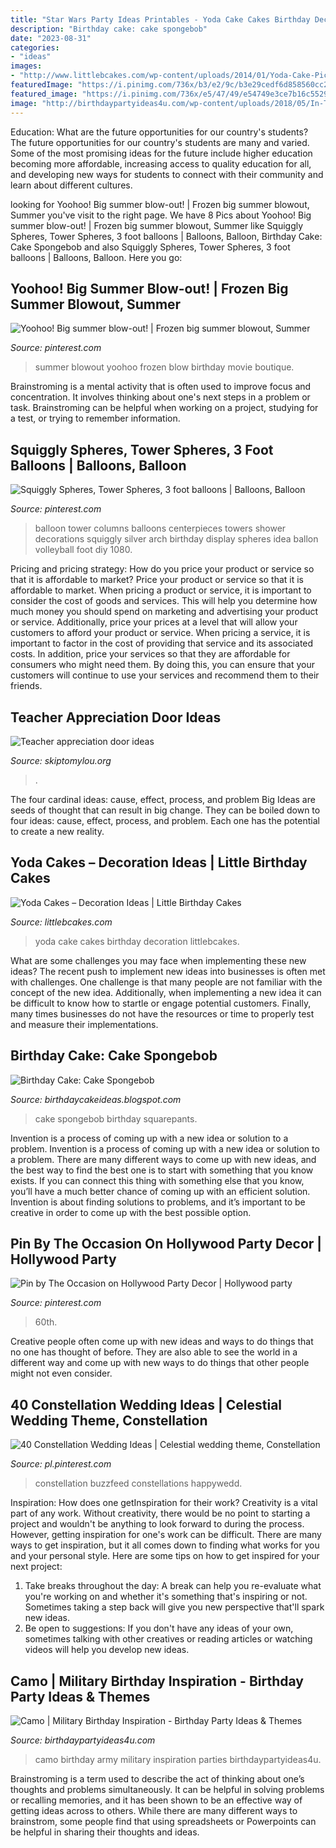 ```yaml
---
title: "Star Wars Party Ideas Printables - Yoda Cake Cakes Birthday Decoration Littlebcakes"
description: "Birthday cake: cake spongebob"
date: "2023-08-31"
categories:
- "ideas"
images:
- "http://www.littlebcakes.com/wp-content/uploads/2014/01/Yoda-Cake-Pictures.jpg"
featuredImage: "https://i.pinimg.com/736x/b3/e2/9c/b3e29cedf6d858560cc26245b2ef4691.jpg"
featured_image: "https://i.pinimg.com/736x/e5/47/49/e54749e3ce7b16c5529436c8701dadf5--large-balloons-towers.jpg"
image: "http://birthdaypartyideas4u.com/wp-content/uploads/2018/05/In-The-Army-party.jpg"
---
```



Education: What are the future opportunities for our country's students?
The future opportunities for our country's students are many and varied. Some of the most promising ideas for the future include higher education becoming more affordable, increasing access to quality education for all, and developing new ways for students to connect with their community and learn about different cultures.

	

		
looking for Yoohoo! Big summer blow-out! | Frozen big summer blowout, Summer you've visit to the right page. We have 8 Pics about Yoohoo! Big summer blow-out! | Frozen big summer blowout, Summer like Squiggly Spheres, Tower Spheres, 3 foot balloons | Balloons, Balloon, Birthday Cake: Cake Spongebob and also Squiggly Spheres, Tower Spheres, 3 foot balloons | Balloons, Balloon. Here you go:
		
    
## Yoohoo! Big Summer Blow-out! | Frozen Big Summer Blowout, Summer

<img loading=lazy src="https://i.pinimg.com/736x/90/73/e3/9073e35c36863867adf9419fd8c4c510--summer-birthday-birthday-parties.jpg" onerror="this.onerror=null;this.src='https://tse4.mm.bing.net/th?id=OIP.v2dmVtrICOQMZvTb5rv3CQDMEy&amp;pid=15.1';" alt="Yoohoo! Big summer blow-out! | Frozen big summer blowout, Summer">

_Source: pinterest.com_

>summer blowout yoohoo frozen blow birthday movie boutique. 

	

Brainstroming is a mental activity that is often used to improve focus and concentration. It involves thinking about one's next steps in a problem or task. Brainstroming can be helpful when working on a project, studying for a test, or trying to remember information.

    
## Squiggly Spheres, Tower Spheres, 3 Foot Balloons | Balloons, Balloon

<img loading=lazy src="https://i.pinimg.com/736x/e5/47/49/e54749e3ce7b16c5529436c8701dadf5--large-balloons-towers.jpg" onerror="this.onerror=null;this.src='https://tse2.mm.bing.net/th?id=OIP.lztHchDA3jRJM59xYdJ-vQHaJ3&amp;pid=15.1';" alt="Squiggly Spheres, Tower Spheres, 3 foot balloons | Balloons, Balloon">

_Source: pinterest.com_

>balloon tower columns balloons centerpieces towers shower decorations squiggly silver arch birthday display spheres idea ballon volleyball foot diy 1080. 

	

Pricing and pricing strategy: How do you price your product or service so that it is affordable to market?
Price your product or service so that it is affordable to market. When pricing a product or service, it is important to consider the cost of goods and services. This will help you determine how much money you should spend on marketing and advertising your product or service. Additionally, price your prices at a level that will allow your customers to afford your product or service. When pricing a service, it is important to factor in the cost of providing that service and its associated costs. In addition, price your services so that they are affordable for consumers who might need them. By doing this, you can ensure that your customers will continue to use your services and recommend them to their friends.

    
## Teacher Appreciation Door Ideas

<img loading=lazy src="https://www.skiptomylou.org/wp-content/uploads/2013/04/Teacher-Appreciation-Door-Decoration-Ideas-1.jpg" onerror="this.onerror=null;this.src='https://tse4.mm.bing.net/th?id=OIP.9RVOpQ6bV1dGBeyqCBQYRAHaO9&amp;pid=15.1';" alt="Teacher appreciation door ideas">

_Source: skiptomylou.org_

>. 

	

The four cardinal ideas: cause, effect, process, and problem
Big Ideas are seeds of thought that can result in big change. They can be boiled down to four ideas: cause, effect, process, and problem. Each one has the potential to create a new reality.

    
## Yoda Cakes – Decoration Ideas | Little Birthday Cakes

<img loading=lazy src="http://www.littlebcakes.com/wp-content/uploads/2014/01/Yoda-Cake-Pictures.jpg" onerror="this.onerror=null;this.src='https://tse4.mm.bing.net/th?id=OIP.OTqsJgnAl_PUBytzwnlFmgHaFj&amp;pid=15.1';" alt="Yoda Cakes – Decoration Ideas | Little Birthday Cakes">

_Source: littlebcakes.com_

>yoda cake cakes birthday decoration littlebcakes. 

	

What are some challenges you may face when implementing these new ideas?
The recent push to implement new ideas into businesses is often met with challenges. One challenge is that many people are not familiar with the concept of the new idea. Additionally, when implementing a new idea it can be difficult to know how to startle or engage potential customers. Finally, many times businesses do not have the resources or time to properly test and measure their implementations.

    
## Birthday Cake: Cake Spongebob

<img loading=lazy src="http://1.bp.blogspot.com/_U56yhynHDXY/TBNa1TU6EPI/AAAAAAAABVg/yA9HAqXfmto/s1600/Spongebob+Squarepants+cake+2.JPG" onerror="this.onerror=null;this.src='https://tse3.mm.bing.net/th?id=OIP.aO_xeHnUIEP0BNoMSb4l7QHaJ4&amp;pid=15.1';" alt="Birthday Cake: Cake Spongebob">

_Source: birthdaycakeideas.blogspot.com_

>cake spongebob birthday squarepants. 

	

Invention is a process of coming up with a new idea or solution to a problem.
Invention is a process of coming up with a new idea or solution to a problem. There are many different ways to come up with new ideas, and the best way to find the best one is to start with something that you know exists. If you can connect this thing with something else that you know, you’ll have a much better chance of coming up with an efficient solution. Invention is about finding solutions to problems, and it’s important to be creative in order to come up with the best possible option.

    
## Pin By The Occasion On Hollywood Party Decor | Hollywood Party

<img loading=lazy src="https://i.pinimg.com/736x/d7/54/eb/d754eb7d46eaaa1d87108634bf1f9703.jpg" onerror="this.onerror=null;this.src='https://tse3.mm.bing.net/th?id=OIP.iZd9kfDxcutMGGl36JIRMQHaG7&amp;pid=15.1';" alt="Pin by The Occasion on Hollywood Party Decor | Hollywood party">

_Source: pinterest.com_

>60th. 

	

Creative people often come up with new ideas and ways to do things that no one has thought of before. They are also able to see the world in a different way and come up with new ways to do things that other people might not even consider.

    
## 40 Constellation Wedding Ideas | Celestial Wedding Theme, Constellation

<img loading=lazy src="https://i.pinimg.com/736x/b3/e2/9c/b3e29cedf6d858560cc26245b2ef4691.jpg" onerror="this.onerror=null;this.src='https://tse4.mm.bing.net/th?id=OIP.GfpemPJdO4jukQKe_pfTdAHaLH&amp;pid=15.1';" alt="40 Constellation Wedding Ideas | Celestial wedding theme, Constellation">

_Source: pl.pinterest.com_

>constellation buzzfeed constellations happywedd. 

	

Inspiration: How does one getInspiration for their work?
Creativity is a vital part of any work. Without creativity, there would be no point to starting a project and wouldn't be anything to look forward to during the process. However, getting inspiration for one's work can be difficult. There are many ways to get inspiration, but it all comes down to finding what works for you and your personal style. Here are some tips on how to get inspired for your next project: 
1) Take breaks throughout the day: A break can help you re-evaluate what you're working on and whether it's something that's inspiring or not. Sometimes taking a step back will give you new perspective that'll spark new ideas. 
2) Be open to suggestions: If you don't have any ideas of your own, sometimes talking with other creatives or reading articles or watching videos will help you develop new ideas.

    
## Camo | Military Birthday Inspiration - Birthday Party Ideas &amp; Themes

<img loading=lazy src="http://birthdaypartyideas4u.com/wp-content/uploads/2018/05/In-The-Army-party.jpg" onerror="this.onerror=null;this.src='https://tse2.mm.bing.net/th?id=OIP.E4dATH7f3D8HaK47vKp1vgHaLZ&amp;pid=15.1';" alt="Camo | Military Birthday Inspiration - Birthday Party Ideas &amp; Themes">

_Source: birthdaypartyideas4u.com_

>camo birthday army military inspiration parties birthdaypartyideas4u. 

	

Brainstroming is a term used to describe the act of thinking about one’s thoughts and problems simultaneously. It can be helpful in solving problems or recalling memories, and it has been shown to be an effective way of getting ideas across to others. While there are many different ways to brainstrom, some people find that using spreadsheets or Powerpoints can be helpful in sharing their thoughts and ideas.

